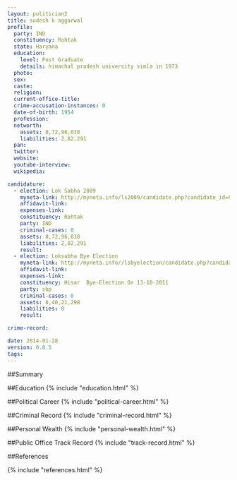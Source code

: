 ```yaml
---
layout: politician2
title: sudesh k aggarwal
profile: 
  party: IND
  constituency: Rohtak
  state: Haryana
  education: 
    level: Post Graduate
    details: himachal pradesh university simla in 1973
  photo: 
  sex: 
  caste: 
  religion: 
  current-office-title: 
  crime-accusation-instances: 0
  date-of-birth: 1954
  profession: 
  networth: 
    assets: 8,72,96,038
    liabilities: 2,82,291
  pan: 
  twitter: 
  website: 
  youtube-interview: 
  wikipedia: 

candidature: 
  - election: Lok Sabha 2009
    myneta-link: http://myneta.info/ls2009/candidate.php?candidate_id=6644
    affidavit-link: 
    expenses-link: 
    constituency: Rohtak 
    party: IND
    criminal-cases: 0
    assets: 8,72,96,038
    liabilities: 2,82,291
    result:  
  - election: Loksabha Bye Election
    myneta-link: http://myneta.info//lsbyelection/candidate.php?candidate_id=17
    affidavit-link: 
    expenses-link: 
    constituency: Hisar  Bye-Election On 13-10-2011 
    party: sbp
    criminal-cases: 0
    assets: 8,40,21,298
    liabilities: 0
    result:  

crime-record: 

date: 2014-01-28
version: 0.0.5
tags: 
---
```

##Summary


##Education
{% include "education.html" %}


##Political Career
{% include "political-career.html" %}


##Criminal Record
{% include "criminal-record.html" %}


##Personal Wealth
{% include "personal-wealth.html" %}


##Public Office Track Record
{% include "track-record.html" %}


##References


{% include "references.html" %}